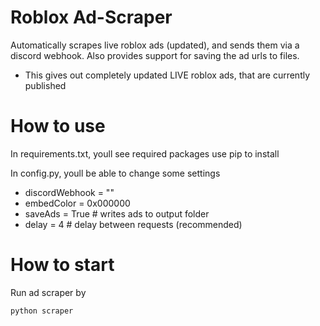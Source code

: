# Roblox Ad-Scraper
Automatically scrapes live roblox ads (updated), and sends them via a discord webhook. Also provides support for saving the ad urls to files. 

+ This gives out completely updated LIVE roblox ads, that are currently published

# How to use
In requirements.txt, youll see required packages 
use pip to install


In config.py, youll be able to change some settings

- discordWebhook = ""
- embedColor = 0x000000
- saveAds = True # writes ads to output folder
- delay = 4 # delay between requests (recommended)


# How to start
Run ad scraper by

```
python scraper
```
